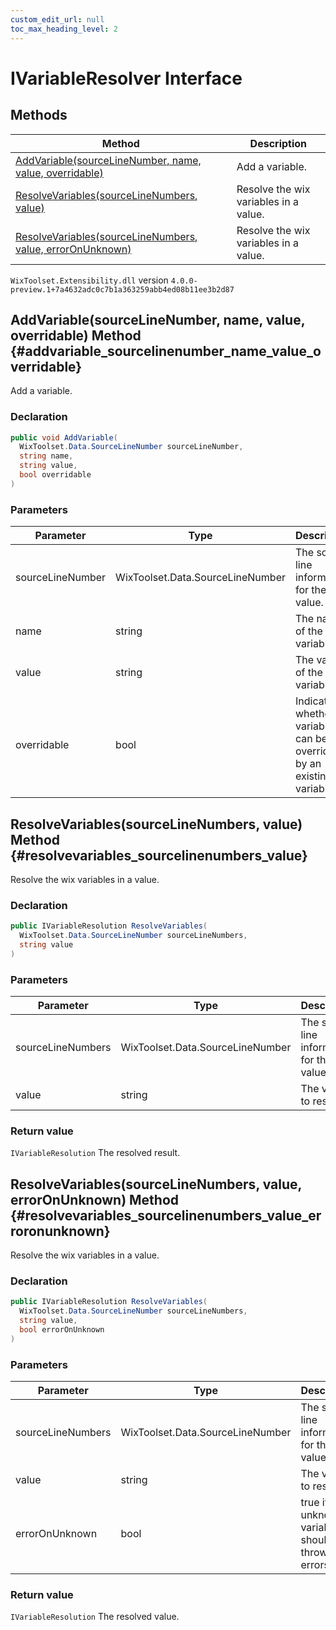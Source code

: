 ```yaml
---
custom_edit_url: null
toc_max_heading_level: 2
---
```

# IVariableResolver Interface

## Methods
| Method | Description |
| ------ | ----------- |
| [AddVariable(sourceLineNumber, name, value, overridable)](#addvariable_sourcelinenumber_name_value_overridable) | Add a variable. |
| [ResolveVariables(sourceLineNumbers, value)](#resolvevariables_sourcelinenumbers_value) | Resolve the wix variables in a value. |
| [ResolveVariables(sourceLineNumbers, value, errorOnUnknown)](#resolvevariables_sourcelinenumbers_value_erroronunknown) | Resolve the wix variables in a value. |
`WixToolset.Extensibility.dll` version `4.0.0-preview.1+7a4632adc0c7b1a363259abb4ed08b11ee3b2d87`
## AddVariable(sourceLineNumber, name, value, overridable) Method {#addvariable_sourcelinenumber_name_value_overridable}
Add a variable.
### Declaration
```cs
public void AddVariable(
  WixToolset.Data.SourceLineNumber sourceLineNumber,
  string name,
  string value,
  bool overridable
)
```
### Parameters
| Parameter | Type | Description |
| --------- | ---- | ----------- |
| sourceLineNumber | WixToolset.Data.SourceLineNumber | The source line information for the value. |
| name | string | The name of the variable. |
| value | string | The value of the variable. |
| overridable | bool | Indicates whether the variable can be overridden by an existing variable. |
## ResolveVariables(sourceLineNumbers, value) Method {#resolvevariables_sourcelinenumbers_value}
Resolve the wix variables in a value.
### Declaration
```cs
public IVariableResolution ResolveVariables(
  WixToolset.Data.SourceLineNumber sourceLineNumbers,
  string value
)
```
### Parameters
| Parameter | Type | Description |
| --------- | ---- | ----------- |
| sourceLineNumbers | WixToolset.Data.SourceLineNumber | The source line information for the value. |
| value | string | The value to resolve. |
### Return value
`IVariableResolution` The resolved result.
## ResolveVariables(sourceLineNumbers, value, errorOnUnknown) Method {#resolvevariables_sourcelinenumbers_value_erroronunknown}
Resolve the wix variables in a value.
### Declaration
```cs
public IVariableResolution ResolveVariables(
  WixToolset.Data.SourceLineNumber sourceLineNumbers,
  string value,
  bool errorOnUnknown
)
```
### Parameters
| Parameter | Type | Description |
| --------- | ---- | ----------- |
| sourceLineNumbers | WixToolset.Data.SourceLineNumber | The source line information for the value. |
| value | string | The value to resolve. |
| errorOnUnknown | bool | true if unknown variables should throw errors. |
### Return value
`IVariableResolution` The resolved value.

